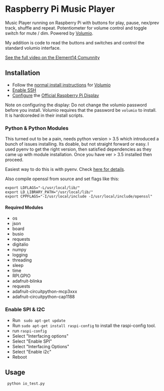 # Raspberry Pi Music Player

Music Player running on Raspberry Pi with buttons for play, pause, nex/prev track, shuffle and repeat.
Potentiometer for volume control and toggle switch for mute / dim. Powered by [Volumio](volumio.org). 

My addition is code to read the buttons and switches and control the standard volumio interface.

[See the full video on the Element14 Comunnity](https://www.element14.com/community/docs/DOC-94601/l/episode-435-raspberry-pi-4-music-player-w-analog-controls)

## Installation

- Follow the [normal install instructions](https://volumio.github.io/docs/User_Manual/Quick_Start_Guide) for [Volumio](volumio.org)
- [Enable SSH](https://volumio.github.io/docs/User_Manual/SSH.html)
- [Configure](https://volumio.org/raspberry-pi-display-and-volumio-touchscreen-music-player/) the [Official Raspberry Pi Display](https://www.element14.com/community/docs/DOC-78156/l/raspberry-pi-7-touchscreen-display)

Note on configuring the display: Do not change the volumio password before you install. Volumio requires that the password be ```volumio``` to install. It is hardcoreded in their install scripts.

### Python & Python Modules
This turned out to be a pain, needs python version > 3.5 which introduced a bunch of issues installing. Its doable, but not straight forward or easy. I used pyenv to get the right version, then satisfied dependencies as they came up with module installation. Once you have ver > 3.5 installed then proceed.

Easiest way to do this is with pyenv. Check [here for details](https://realpython.com/intro-to-pyenv).

Also compile openssl from source and set flags like this:
```
export LDFLAGS="-L/usr/local/lib/"
export LD_LIBRARY_PATH="/usr/local/lib/"
export CPPFLAGS="-I/usr/local/include -I/usr/local/include/openssl"
```

#### Required Modules
- os
- json
- board
- busio
- requests
- digitalio
- numpy
- logging
- threading
- sleep
- time
- RPI.GPIO
- adafruit-blinka
- requests
- adafruit-circuitpython-mcp3xxx
- adafruit-circuitpython-cap1188

### Enable SPI & I2C
- Run ``` sudo apt-get update```
- Run ```sudo apt-get install raspi-config``` to install the raspi-config tool.
- run ```raspi-config```
- Select "Interfacing options"
- Select "Enable SPI"
- Select "Interfacing Options"
- Select "Enable i2c"
- Reboot

## Usage
``` python io_test.py```

